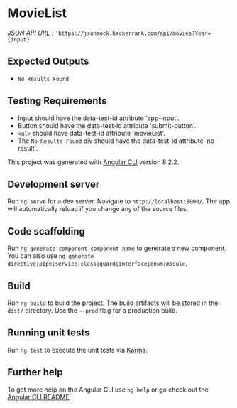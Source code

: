 # MovieList

*JSON API URL :*
`'https://jsonmock.hackerrank.com/api/movies?Year={input}`

## Expected Outputs 

- `No Results Found` 

## Testing Requirements

- Input should have the data-test-id attribute 'app-input'.
- Button should have the data-test-id attribute 'submit-button'.
- `<ul>` should have data-test-id attribute 'movieList'.
- The `No Results Found` div should have the data-test-id attribute 'no-result'.

This project was generated with [Angular CLI](https://github.com/angular/angular-cli) version 8.2.2.

## Development server

Run `ng serve` for a dev server. Navigate to `http://localhost:8000/`. The app will automatically reload if you change any of the source files.

## Code scaffolding

Run `ng generate component component-name` to generate a new component. You can also use `ng generate directive|pipe|service|class|guard|interface|enum|module`.

## Build

Run `ng build` to build the project. The build artifacts will be stored in the `dist/` directory. Use the `--prod` flag for a production build.

## Running unit tests

Run `ng test` to execute the unit tests via [Karma](https://karma-runner.github.io).

## Further help

To get more help on the Angular CLI use `ng help` or go check out the [Angular CLI README](https://github.com/angular/angular-cli/blob/master/README.md).
